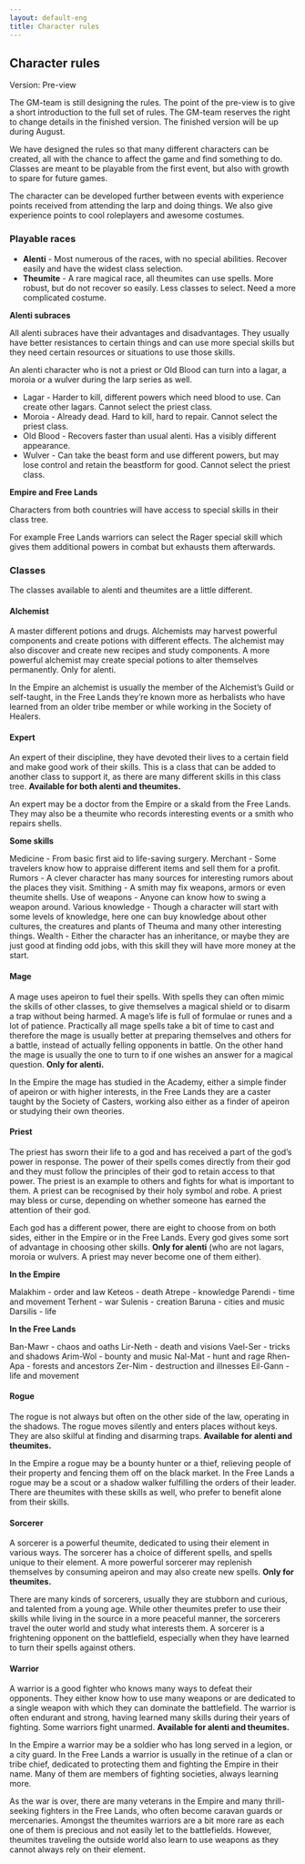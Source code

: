 ```yaml
---
layout: default-eng
title: Character rules
---
```

## Character rules

Version: Pre-view

The GM-team is still designing the rules. The point of the pre-view is to give a short introduction to the full set of rules. The GM-team reserves the right to change details in the finished version. The finished version will be up during August.

We have designed the rules so that many different characters can be created, all with the chance to affect the game and find something to do. Classes are meant to be playable from the first event, but also with growth to spare for future games.

The character can be developed further between events with experience points received from attending the larp and doing things. We also give experience points to cool roleplayers and awesome costumes. 

### Playable races 

* **Alenti** - Most numerous of the races, with no special abilities. Recover easily and have the widest class selection.
* **Theumite** - A rare magical race, all theumites can use spells. More robust, but do not recover so easily. Less classes to select. Need a more complicated costume. 

**Alenti subraces** 

All alenti subraces have their advantages and disadvantages. They usually have better resistances to certain things and can use more special skills but they need certain resources or situations to use those skills.

An alenti character who is not a priest or Old Blood can turn into a lagar, a moroia or a wulver during the larp series as well. 

* Lagar - Harder to kill, different powers which need blood to use. Can create other lagars. Cannot select the priest class. 
* Moroia - Already dead. Hard to kill, hard to repair. Cannot select the priest class. 
* Old Blood - Recovers faster than usual alenti. Has a visibly different appearance. 
* Wulver - Can take the beast form and use different powers, but may lose control and retain the beastform for good. Cannot select the priest class.

**Empire and Free Lands** 

Characters from both countries will have access to special skills in their class tree.  

For example Free Lands warriors can select the Rager special skill which gives them additional powers in combat but exhausts them afterwards.  

### Classes 

The classes available to alenti and theumites are a little different. 

#### Alchemist

A master different potions and drugs. Alchemists may harvest powerful components and create potions with different effects. The alchemist may also discover and create new recipes and study components. A more powerful alchemist may create special potions to alter themselves permanently. Only for alenti. 

In the Empire an alchemist is usually the member of the Alchemist’s Guild or self-taught, in the Free Lands they’re known more as herbalists who have learned from an older tribe member or while working in the Society of Healers. 

#### Expert

An expert of their discipline, they have devoted their lives to a certain field and make good work of their skills. This is a class that can be added to another class to support it, as there are many different skills in this class tree. **Available for both alenti and theumites.** 

An expert may be a doctor from the Empire or a skald from the Free Lands. They may also be a theumite who records interesting events or a smith who repairs shells. 

**Some skills** 

Medicine - From basic first aid to life-saving surgery.
Merchant - Some travelers know how to appraise different items and sell them for a profit. 
Rumors - A clever character has many sources for interesting rumors about the places they visit. 
Smithing - A smith may fix weapons, armors or even theumite shells. 
Use of weapons - Anyone can know how to swing a weapon around. 
Various knowledge - Though a character will start with some levels of knowledge, here one can buy knowledge about other cultures, the creatures and plants of Theuma and many other interesting things. 
Wealth - Either the character has an inheritance, or maybe they are just good at finding odd jobs, with this skill they will have more money at the start. 

#### Mage

A mage uses apeiron to fuel their spells. With spells they can often mimic the skills of other classes, to give themselves a magical shield or to disarm a trap without being harmed. A mage’s life is full of formulae or runes and a lot of patience. Practically all mage spells take a bit of time to cast and therefore the mage is usually better at preparing themselves and others for a battle, instead of actually felling opponents in battle. On the other hand the mage is usually the one to turn to if one wishes an answer for a magical question. **Only for alenti.** 

In the Empire the mage has studied in the Academy, either a simple finder of apeiron or with higher interests, in the Free Lands they are a caster taught by the Society of Casters, working also either as a finder of apeiron or studying their own theories.

#### Priest

The priest has sworn their life to a god and has received a part of the god’s power in response. The power of their spells comes directly from their god and they must follow the principles of their god to retain access to that power. The priest is an example to others and fights for what is important to them. A priest can be recognised by their holy symbol and robe. A priest may bless or curse, depending on whether someone has earned the attention of their god. 

Each god has a different power, there are eight to choose from on both sides, either in the Empire or in the Free Lands. Every god gives some sort of advantage in choosing other skills. **Only for alenti** (who are not lagars, moroia or wulvers. A priest may never become one of them either). 

**In the Empire** 

Malakhim - order and law 
Keteos - death
Atrepe - knowledge
Parendi - time and movement 
Terhent - war
Sulenis - creation 
Baruna - cities and music
Darsilis - life 

**In the Free Lands**  

Ban-Mawr - chaos and oaths 
Lir-Neth - death and visions 
Vael-Ser - tricks and shadows
Arim-Wol - bounty and music
Nal-Mat - hunt and rage
Rhen-Apa - forests and ancestors
Zer-Nim - destruction and illnesses
Eil-Gann - life and movement

#### Rogue

The rogue is not always but often on the other side of the law, operating in the shadows. The rogue moves silently and enters places without keys. They are also skilful at finding and disarming traps. **Available for alenti and theumites.** 

In the Empire a rogue may be a bounty hunter or a thief, relieving people of their property and fencing them off on the black market. In the Free Lands a rogue may be a scout or a shadow walker fulfilling the orders of their leader. There are theumites with these skills as well, who prefer to benefit alone from their skills.

#### Sorcerer

A sorcerer is a powerful theumite, dedicated to using their element in various ways. The sorcerer has a choice of different spells, and spells unique to their element. A more powerful sorcerer may replenish themselves by consuming apeiron and may also create new spells. **Only for theumites.** 

There are many kinds of sorcerers, usually they are stubborn and curious, and talented from a young age. While other theumites prefer to use their skills while living in the source in a more peaceful manner, the sorcerers travel the outer world and study what interests them. A sorcerer is a frightening opponent on the battlefield, especially when they have learned to turn their spells against others.  

#### Warrior

A warrior is a good fighter who knows many ways to defeat their opponents. They either know how to use many weapons or are dedicated to a single weapon with which they can dominate the battlefield. The warrior is often endurant and strong, having learned many skills during their years of fighting. Some warriors fight unarmed. **Available for alenti and theumites.** 

In the Empire a warrior may be a soldier who has long served in a legion, or a city guard. In the Free Lands a warrior is usually in the retinue of a clan or tribe chief, dedicated to protecting them and fighting the Empire in their name. Many of them are members of fighting societies, always learning more. 

As the war is over, there are many veterans in the Empire and many thrill-seeking fighters in the Free Lands, who often become caravan guards or mercenaries. Amongst the theumites warriors are a bit more rare as each one of them is precious and not easily let to the battlefields. However, theumites traveling the outside world also learn to use weapons as they cannot always rely on their element. 
